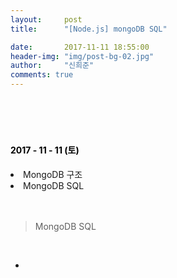 ```yaml
---
layout:     post
title:      "[Node.js] mongoDB SQL"

date:       2017-11-11 18:55:00
header-img: "img/post-bg-02.jpg"
author:     "신희준"
comments: true
---
```


<meta name="description" content="Spring스프링 애너테이션 Annotation정리 @Autowired,@Qualifier,@Resource,@Component,@PostConstruct,@Aspect
,@AOP,@POINTCUT,@AROUND,@ADVICE,@RequestMapping,@REPOSITORY,@SERVICE,@COMPONENT
">
<br>
<H4 style ="font-weight:bold; color:black;"> </H4>
<br>
<H4 style ="font-weight:bold; color : black">2017 - 11 - 11 (토)</H4>
<li>MongoDB 구조</li>
<li>MongoDB SQL</li>
<br>
<br>

> MongoDB SQL

<br>

*

